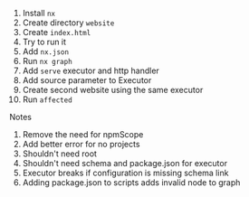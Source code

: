 1. Install `nx`
2. Create directory `website`
3. Create `index.html`
4. Try to run it
5. Add `nx.json`
6. Run `nx graph`
7. Add `serve` executor and http handler
8. Add source parameter to Executor
9. Create second website using the same executor
10. Run `affected`




Notes
1. Remove the need for npmScope
2. Add better error for no projects
3. Shouldn't need root
4. Shouldn't need schema and package.json for executor
5. Executor breaks if configuration is missing schema link
6. Adding package.json to scripts adds invalid node to graph
